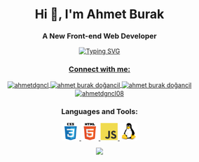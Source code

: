 <!--![MasterHead]()-->
<h1 align="center">Hi 👋, I'm Ahmet Burak</h1>
<h3 align="center">A New Front-end Web Developer</h3>

<div align="center">
 <a href="https://github.com/CagatayAkkas">
  <img src="https://readme-typing-svg.demolab.com?font=Fira+Code&size=28&duration=3000&pause=500&center=true&vCenter=true&width=435&lines=%e2%9c%a8+Çağatay+Akkaş+%e2%9c%a8;%f0%9f%93%9a+Software+Developer+%f0%9f%92%bb;Welcome+To+My+Profile+%f0%9f%91%80" alt="Typing SVG" />

<h3 align="center">Connect with me:</h3>
<p align="center">
  <a href="https://twitter.com/ahmetdgncl" target="_blank">
    <img
      align="center"
      src="https://raw.githubusercontent.com/rahuldkjain/github-profile-readme-generator/master/src/images/icons/Social/twitter.svg"
      alt="ahmetdgncl"
      height="30"
      width="40"/>
  </a>
  <a href="https://www.linkedin.com/in/ahmet-burak-do%C4%9Fancil-0370a1231/" target="_blank">
    <img
      align="center"
      src="https://raw.githubusercontent.com/rahuldkjain/github-profile-readme-generator/master/src/images/icons/Social/linked-in-alt.svg"
      alt="ahmet burak doğancil"
      height="30"
      width="40"/>
  </a>
  <a href="https://fb.com/ahmet burak doğancil" target="_blank">
    <img
      align="center"
      src="https://raw.githubusercontent.com/rahuldkjain/github-profile-readme-generator/master/src/images/icons/Social/facebook.svg"
      alt="ahmet burak doğancil"
      height="30"
      width="40"/>
  </a>
  <a href="https://instagram.com/ahmetdgncl08" target="_blank">
    <img
      align="center"
      src="https://raw.githubusercontent.com/rahuldkjain/github-profile-readme-generator/master/src/images/icons/Social/instagram.svg"
      alt="ahmetdgncl08"
      height="30"
      width="40"/>
  </a>
</p>

<h3 align="center">Languages and Tools:</h3>

<p align="center">
  <a href="https://www.w3schools.com/css/" target="_blank" rel="noreferrer">
    <img
      src="https://raw.githubusercontent.com/devicons/devicon/master/icons/css3/css3-original-wordmark.svg"
      alt="css3"
      width="40"
      height="40"/>
  </a>
<a href="https://www.w3.org/html/" target="_blank" rel="noreferrer">
    <img
      src="https://raw.githubusercontent.com/devicons/devicon/master/icons/html5/html5-original-wordmark.svg"
      alt="html5"
      width="40"
      height="40"/>
  </a>
  <a
    href="https://developer.mozilla.org/en-US/docs/Web/JavaScript"
    target="_blank"
    rel="noreferrer">
    <img
      src="https://raw.githubusercontent.com/devicons/devicon/master/icons/javascript/javascript-original.svg"
      alt="javascript"
      width="40"
      height="40"/>
  </a>
  <a href="https://www.linux.org/" target="_blank" rel="noreferrer">
    <img
      src="https://raw.githubusercontent.com/devicons/devicon/master/icons/linux/linux-original.svg"
      alt="linux"
      width="40"
      height="40"/>
  </a>
</p>

![](https://komarev.com/ghpvc/?username=Ahmet-1230&color=blue&align="center")
